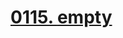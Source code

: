 # [0115. __empty__](https://github.com/Tdahuyou/TNotes.html-css-js/tree/main/notes/0115.%20__empty__)

<!-- region:toc -->

<!-- endregion:toc -->
